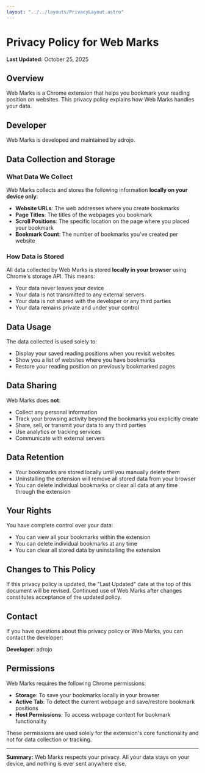 ```yaml
---
layout: "../../layouts/PrivacyLayout.astro"
---
```


# Privacy Policy for Web Marks

**Last Updated:** October 25, 2025

## Overview

Web Marks is a Chrome extension that helps you bookmark your reading position on websites. This privacy policy explains how Web Marks handles your data.

## Developer

Web Marks is developed and maintained by adrojo.

## Data Collection and Storage

### What Data We Collect

Web Marks collects and stores the following information **locally on your device only**:

- **Website URLs**: The web addresses where you create bookmarks
- **Page Titles**: The titles of the webpages you bookmark
- **Scroll Positions**: The specific location on the page where you placed your bookmark
- **Bookmark Count**: The number of bookmarks you've created per website

### How Data is Stored

All data collected by Web Marks is stored **locally in your browser** using Chrome's storage API. This means:

- Your data never leaves your device
- Your data is not transmitted to any external servers
- Your data is not shared with the developer or any third parties
- Your data remains private and under your control

## Data Usage

The data collected is used solely to:

- Display your saved reading positions when you revisit websites
- Show you a list of websites where you have bookmarks
- Restore your reading position on previously bookmarked pages

## Data Sharing

Web Marks does **not**:

- Collect any personal information
- Track your browsing activity beyond the bookmarks you explicitly create
- Share, sell, or transmit your data to any third parties
- Use analytics or tracking services
- Communicate with external servers

## Data Retention

- Your bookmarks are stored locally until you manually delete them
- Uninstalling the extension will remove all stored data from your browser
- You can delete individual bookmarks or clear all data at any time through the extension

## Your Rights

You have complete control over your data:

- You can view all your bookmarks within the extension
- You can delete individual bookmarks at any time
- You can clear all stored data by uninstalling the extension

## Changes to This Policy

If this privacy policy is updated, the "Last Updated" date at the top of this document will be revised. Continued use of Web Marks after changes constitutes acceptance of the updated policy.

## Contact

If you have questions about this privacy policy or Web Marks, you can contact the developer:

**Developer:** adrojo

## Permissions

Web Marks requires the following Chrome permissions:

- **Storage**: To save your bookmarks locally in your browser
- **Active Tab**: To detect the current webpage and save/restore bookmark positions
- **Host Permissions**: To access webpage content for bookmark functionality

These permissions are used solely for the extension's core functionality and not for data collection or tracking.

---

**Summary:** Web Marks respects your privacy. All your data stays on your device, and nothing is ever sent anywhere else.
